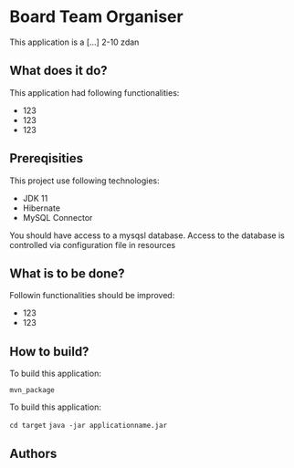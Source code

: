 # Board Team Organiser

This application is a [...] 2-10 zdan

## What does it do?
This application had following functionalities:
- 123
- 123
- 123

## Prereqisities
This project use following technologies:
- JDK 11
- Hibernate
- MySQL Connector

You should have access to a mysqsl database. Access to the database is controlled via configuration file in resources

## What is to be done?
Followin functionalities should be improved:
- 123
- 123


## How to build?
To build this application:

`
mvn_package
`

To build this application:

`cd target`
`java -jar applicationname.jar`

## Authors